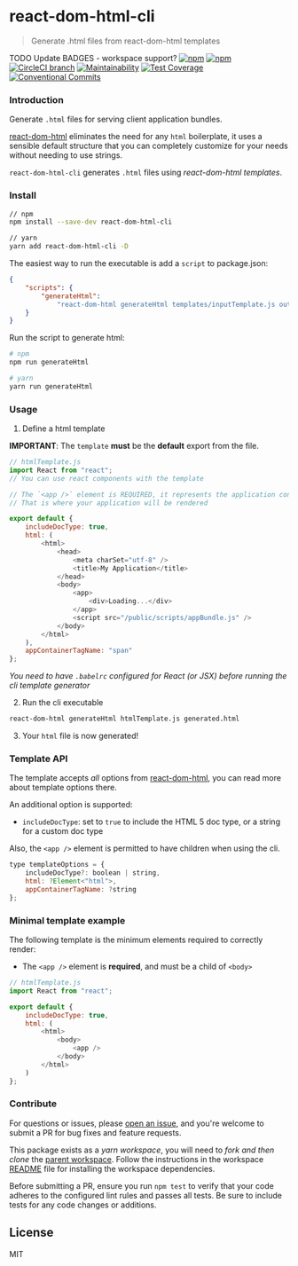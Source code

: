 # react-dom-html-cli

> Generate .html files from react-dom-html templates

TODO Update BADGES - workspace support?
[![npm](https://img.shields.io/npm/v/react-dom-html.svg)](https://www.npmjs.com/package/react-dom-html)
[![npm](https://img.shields.io/npm/dm/react-dom-html.svg)](https://www.npmjs.com/package/react-dom-html)
[![CircleCI branch](https://img.shields.io/circleci/project/github/adam-26/react-dom-html/master.svg)](https://circleci.com/gh/adam-26/react-dom-html/tree/master)
[![Maintainability](https://api.codeclimate.com/v1/badges/e159e926827685bcbd1a/maintainability)](https://codeclimate.com/github/adam-26/react-dom-html/maintainability)
[![Test Coverage](https://api.codeclimate.com/v1/badges/e159e926827685bcbd1a/test_coverage)](https://codeclimate.com/github/adam-26/react-dom-html/test_coverage)
[![Conventional Commits](https://img.shields.io/badge/Conventional%20Commits-1.0.0-yellow.svg)](https://conventionalcommits.org)

### Introduction

Generate `.html` files for serving client application bundles.

[react-dom-html](http://github.com/adam-26/react-dom-html/packages/react-dom-html) eliminates the need for any `html` boilerplate, it uses a sensible default structure that you can
completely customize for your needs without needing to use strings.

`react-dom-html-cli` generates `.html` files using _react-dom-html templates_.

### Install

```sh
// npm
npm install --save-dev react-dom-html-cli

// yarn
yarn add react-dom-html-cli -D
```

The easiest way to run the executable is add a `script` to package.json:

```json
{
    "scripts": {
        "generateHtml":
            "react-dom-html generateHtml templates/inputTemplate.js output/generated.html"
    }
}
```

Run the script to generate html:

```sh
# npm
npm run generateHtml

# yarn
yarn run generateHtml
```

### Usage

1.  Define a html template

**IMPORTANT**: The `template` **must** be the **default** export from the file.

```js
// htmlTemplate.js
import React from "react";
// You can use react components with the template

// The `<app />` element is REQUIRED, it represents the application container
// That is where your application will be rendered

export default {
    includeDocType: true,
    html: (
        <html>
            <head>
                <meta charSet="utf-8" />
                <title>My Application</title>
            </head>
            <body>
                <app>
                    <div>Loading...</div>
                </app>
                <script src="/public/scripts/appBundle.js" />
            </body>
        </html>
    ),
    appContainerTagName: "span"
};
```

_You need to have `.babelrc` configured for React (or JSX) before running the cli template generator_

2.  Run the cli executable

```sh
react-dom-html generateHtml htmlTemplate.js generated.html
```

3.  Your `html` file is now generated!

### Template API

The template accepts _all_ options from [react-dom-html](http://github.com/adam-26/react-dom-html/packages/react-dom-html),
you can read more about template options there.

An additional option is supported:

*   `includeDocType`: set to `true` to include the HTML 5 doc type, or a string for a custom doc type

Also, the `<app />` element is permitted to have children when using the cli.

```js
type templateOptions = {
    includeDocType?: boolean | string,
    html: ?Element<"html">,
    appContainerTagName: ?string
};
```

### Minimal template example

The following template is the minimum elements required to correctly render:

*   The `<app />` element is **required**, and must be a child of `<body>`

```js
// htmlTemplate.js
import React from "react";

export default {
    includeDocType: true,
    html: (
        <html>
            <body>
                <app />
            </body>
        </html>
    )
};
```

### Contribute

For questions or issues, please [open an issue](https://github.com/adam-26/react-dom-html/issues), and you're welcome to submit a PR for bug fixes and feature requests.

This package exists as a _yarn workspace_, you will need to _fork and then clone_ the [parent workspace](github.com/adam-26/react-dom-html). Follow the instructions in the workspace [README](github.com/adam-26/react-dom-html) file for installing the workspace dependencies.

Before submitting a PR, ensure you run `npm test` to verify that your code adheres to the configured lint rules and passes all tests. Be sure to include tests for any code changes or additions.

## License

MIT
